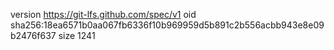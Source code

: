 version https://git-lfs.github.com/spec/v1
oid sha256:18ea6571b0aa067fb6336f10b969959d5b891c2b556acbb943e8e09b2476f637
size 1241
